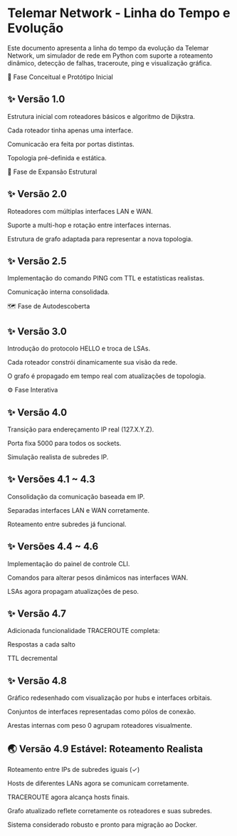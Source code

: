 # Telemar Network - Linha do Tempo e Evolução

Este documento apresenta a linha do tempo da evolução da Telemar Network, um simulador de rede em Python com suporte a roteamento dinâmico, detecção de falhas, traceroute, ping e visualização gráfica.

🧠 Fase Conceitual e Protótipo Inicial

## ✨ Versão 1.0

Estrutura inicial com roteadores básicos e algoritmo de Dijkstra.

Cada roteador tinha apenas uma interface.

Comunicacão era feita por portas distintas.

Topologia pré-definida e estática.

🧪 Fase de Expansão Estrutural

## ✨ Versão 2.0

Roteadores com múltiplas interfaces LAN e WAN.

Suporte a multi-hop e rotação entre interfaces internas.

Estrutura de grafo adaptada para representar a nova topologia.

## ✨ Versão 2.5

Implementação do comando PING com TTL e estatísticas realistas.

Comunicação interna consolidada.

🗺️ Fase de Autodescoberta

## ✨ Versão 3.0

Introdução do protocolo HELLO e troca de LSAs.

Cada roteador constrói dinamicamente sua visão da rede.

O grafo é propagado em tempo real com atualizações de topologia.

⚙️ Fase Interativa

## ✨ Versão 4.0

Transição para endereçamento IP real (127.X.Y.Z).

Porta fixa 5000 para todos os sockets.

Simulação realista de subredes IP.

## ✨ Versões 4.1 ~ 4.3

Consolidação da comunicação baseada em IP.

Separadas interfaces LAN e WAN corretamente.

Roteamento entre subredes já funcional.

## ✨ Versões 4.4 ~ 4.6

Implementação do painel de controle CLI.

Comandos para alterar pesos dinâmicos nas interfaces WAN.

LSAs agora propagam atualizações de peso.

## ✨ Versão 4.7

Adicionada funcionalidade TRACEROUTE completa:

Respostas a cada salto

TTL decremental

## ✨ Versão 4.8

Gráfico redesenhado com visualização por hubs e interfaces orbitais.

Conjuntos de interfaces representadas como pólos de conexão.

Arestas internas com peso 0 agrupam roteadores visualmente.

## 🌏 Versão 4.9 Estável: Roteamento Realista

Roteamento entre IPs de subredes iguais (✓)

Hosts de diferentes LANs agora se comunicam corretamente.

TRACEROUTE agora alcança hosts finais.

Grafo atualizado reflete corretamente os roteadores e suas subredes.

Sistema considerado robusto e pronto para migração ao Docker.
